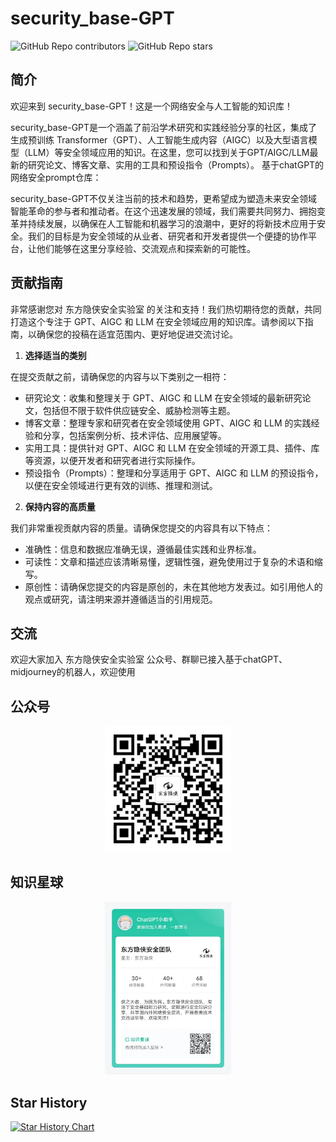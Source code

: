 # security_base-GPT
 ![GitHub Repo contributors](https://img.shields.io/github/contributors/adminlove520/security_base-GPT?style=social)  ![GitHub Repo stars](https://img.shields.io/github/stars/adminlove520/security_base-GPT?style=social)

## 简介

欢迎来到 security_base-GPT！这是一个网络安全与人工智能的知识库！

security_base-GPT是一个涵盖了前沿学术研究和实践经验分享的社区，集成了生成预训练 Transformer（GPT）、人工智能生成内容（AIGC）以及大型语言模型（LLM）等安全领域应用的知识。在这里，您可以找到关于GPT/AIGC/LLM最新的研究论文、博客文章、实用的工具和预设指令（Prompts）。
基于chatGPT的网络安全prompt仓库：

security_base-GPT不仅关注当前的技术和趋势，更希望成为塑造未来安全领域智能革命的参与者和推动者。在这个迅速发展的领域，我们需要共同努力、拥抱变革并持续发展，以确保在人工智能和机器学习的浪潮中，更好的将新技术应用于安全。我们的目标是为安全领域的从业者、研究者和开发者提供一个便捷的协作平台，让他们能够在这里分享经验、交流观点和探索新的可能性。


## 贡献指南

非常感谢您对 东方隐侠安全实验室 的关注和支持！我们热切期待您的贡献，共同打造这个专注于 GPT、AIGC 和 LLM 在安全领域应用的知识库。请参阅以下指南，以确保您的投稿在适宜范围内、更好地促进交流讨论。

1. **选择适当的类别**

在提交贡献之前，请确保您的内容与以下类别之一相符：

* 研究论文：收集和整理关于 GPT、AIGC 和 LLM 在安全领域的最新研究论文，包括但不限于软件供应链安全、威胁检测等主题。
* 博客文章：整理专家和研究者在安全领域使用 GPT、AIGC 和 LLM 的实践经验和分享，包括案例分析、技术评估、应用展望等。
* 实用工具：提供针对 GPT、AIGC 和 LLM 在安全领域的开源工具、插件、库等资源，以便开发者和研究者进行实际操作。
* 预设指令（Prompts）：整理和分享适用于 GPT、AIGC 和 LLM 的预设指令，以便在安全领域进行更有效的训练、推理和测试。

2. **保持内容的高质量**

我们非常重视贡献内容的质量。请确保您提交的内容具有以下特点：

* 准确性：信息和数据应准确无误，遵循最佳实践和业界标准。
* 可读性：文章和描述应该清晰易懂，逻辑性强，避免使用过于复杂的术语和缩写。
* 原创性：请确保您提交的内容是原创的，未在其他地方发表过。如引用他人的观点或研究，请注明来源并遵循适当的引用规范。


## 交流

欢迎大家加入 东方隐侠安全实验室
公众号、群聊已接入基于chatGPT、midjourney的机器人，欢迎使用

## 公众号
<div align=center><img src="docs/.gitbook/assets/yun.jpg" alt="" width="40%" height="40%"><figcaption></figcaption></div>

## 知识星球
<div align=center><img src="docs/.gitbook/assets/image.jpg" alt="" width="40%" height="40%"><figcaption></figcaption></div>


## Star History

[![Star History Chart](https://api.star-history.com/svg?repos=adminlove520/security_base-GPT&type=Date)](https://star-history.com/#adminlove520/security_base-GPT&Date)



